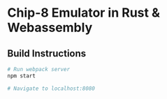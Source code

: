 # Chip-8 Emulator in Rust & Webassembly

## Build Instructions

```bash
# Run webpack server
npm start

# Navigate to localhost:8080
```
